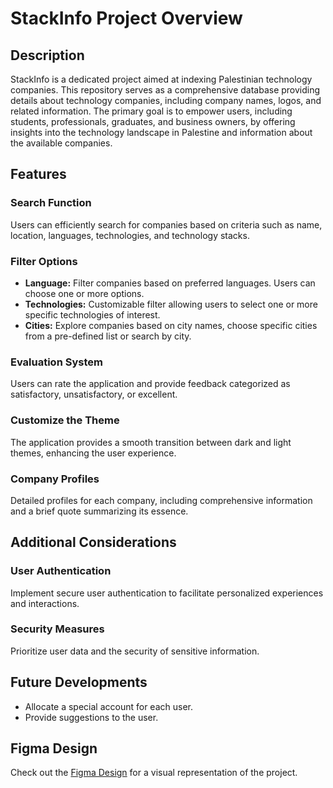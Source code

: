 # StackInfo Project Overview

## Description
StackInfo is a dedicated project aimed at indexing Palestinian technology companies. This repository serves as a comprehensive database providing details about technology companies, including company names, logos, and related information. The primary goal is to empower users, including students, professionals, graduates, and business owners, by offering insights into the technology landscape in Palestine and information about the available companies.

## Features

### Search Function
Users can efficiently search for companies based on criteria such as name, location, languages, technologies, and technology stacks.

### Filter Options
- **Language:** Filter companies based on preferred languages. Users can choose one or more options.
- **Technologies:** Customizable filter allowing users to select one or more specific technologies of interest.
- **Cities:** Explore companies based on city names, choose specific cities from a pre-defined list or search by city.

### Evaluation System
Users can rate the application and provide feedback categorized as satisfactory, unsatisfactory, or excellent.

### Customize the Theme
The application provides a smooth transition between dark and light themes, enhancing the user experience.

### Company Profiles
Detailed profiles for each company, including comprehensive information and a brief quote summarizing its essence.

## Additional Considerations

### User Authentication
Implement secure user authentication to facilitate personalized experiences and interactions.

### Security Measures
Prioritize user data and the security of sensitive information.

## Future Developments

- Allocate a special account for each user.
- Provide suggestions to the user.

## Figma Design
Check out the [Figma Design](https://www.figma.com/file/zncAlqQbm3LEXjBplc0QvV/User-flow-stack-info?type=design&node-id=0%3A1&mode=design&t=PYIx8dI5nbJkhPeG-1) for a visual representation of the project.

